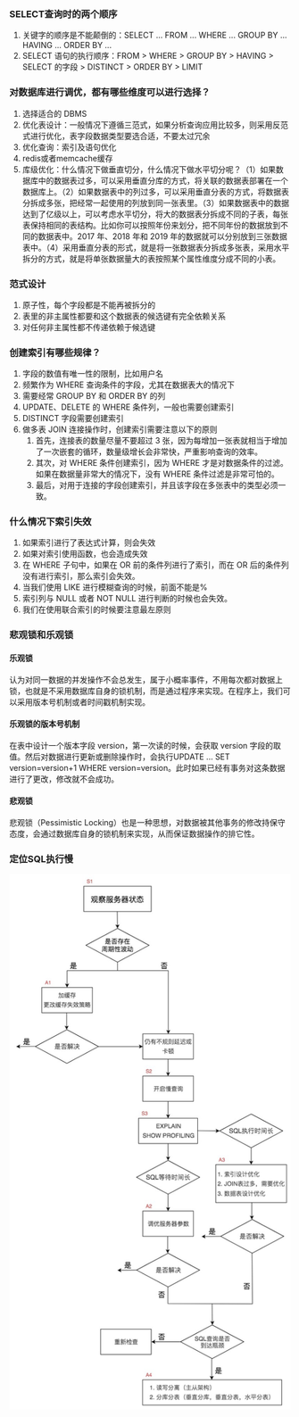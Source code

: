 ### SELECT查询时的两个顺序
1. 关键字的顺序是不能颠倒的：SELECT ... FROM ... WHERE ... GROUP BY ... HAVING ... ORDER BY ...
2. SELECT 语句的执行顺序：FROM > WHERE > GROUP BY > HAVING > SELECT 的字段 > DISTINCT > ORDER BY > LIMIT

### 对数据库进行调优，都有哪些维度可以进行选择？
1. 选择适合的 DBMS
2. 优化表设计：一般情况下遵循三范式，如果分析查询应用比较多，则采用反范式进行优化，表字段数据类型要选合适，不要太过冗余
3. 优化查询：索引及语句优化
4. redis或者memcache缓存
5. 库级优化：什么情况下做垂直切分，什么情况下做水平切分呢？（1）如果数据库中的数据表过多，可以采用垂直分库的方式，将关联的数据表部署在一个数据库上。（2）如果数据表中的列过多，可以采用垂直分表的方式，将数据表分拆成多张，把经常一起使用的列放到同一张表里。（3）如果数据表中的数据达到了亿级以上，可以考虑水平切分，将大的数据表分拆成不同的子表，每张表保持相同的表结构。比如你可以按照年份来划分，把不同年份的数据放到不同的数据表中。2017 年、2018 年和 2019 年的数据就可以分别放到三张数据表中。（4）采用垂直分表的形式，就是将一张数据表分拆成多张表，采用水平拆分的方式，就是将单张数据量大的表按照某个属性维度分成不同的小表。

### 范式设计
1. 原子性，每个字段都是不能再被拆分的
2. 表里的非主属性都要和这个数据表的候选键有完全依赖关系
3. 对任何非主属性都不传递依赖于候选键

### 创建索引有哪些规律？
1. 字段的数值有唯一性的限制，比如用户名
2. 频繁作为 WHERE 查询条件的字段，尤其在数据表大的情况下
3. 需要经常 GROUP BY 和 ORDER BY 的列
4. UPDATE、DELETE 的 WHERE 条件列，一般也需要创建索引
5. DISTINCT 字段需要创建索引
6. 做多表 JOIN 连接操作时，创建索引需要注意以下的原则
    1. 首先，连接表的数量尽量不要超过 3 张，因为每增加一张表就相当于增加了一次嵌套的循环，数量级增长会非常快，严重影响查询的效率。
    2. 其次，对 WHERE 条件创建索引，因为 WHERE 才是对数据条件的过滤。如果在数据量非常大的情况下，没有 WHERE 条件过滤是非常可怕的。
    3. 最后，对用于连接的字段创建索引，并且该字段在多张表中的类型必须一致。

### 什么情况下索引失效
1. 如果索引进行了表达式计算，则会失效
2. 如果对索引使用函数，也会造成失效
3. 在 WHERE 子句中，如果在 OR 前的条件列进行了索引，而在 OR 后的条件列没有进行索引，那么索引会失效。
4. 当我们使用 LIKE 进行模糊查询的时候，前面不能是%
5. 索引列与 NULL 或者 NOT NULL 进行判断的时候也会失效。
6. 我们在使用联合索引的时候要注意最左原则

### 悲观锁和乐观锁
#### 乐观锁
认为对同一数据的并发操作不会总发生，属于小概率事件，不用每次都对数据上锁，也就是不采用数据库自身的锁机制，而是通过程序来实现。在程序上，我们可以采用版本号机制或者时间戳机制实现。
#### 乐观锁的版本号机制 
在表中设计一个版本字段 version，第一次读的时候，会获取 version 字段的取值。然后对数据进行更新或删除操作时，会执行UPDATE ... SET version=version+1 WHERE version=version。此时如果已经有事务对这条数据进行了更改，修改就不会成功。

#### 悲观锁
悲观锁（Pessimistic Locking）也是一种思想，对数据被其他事务的修改持保守态度，会通过数据库自身的锁机制来实现，从而保证数据操作的排它性。

### 定位SQL执行慢
![](慢查询优化流程.png)

